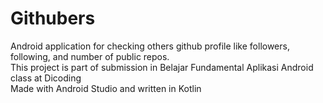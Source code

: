 # Githubers
Android application for checking others github profile like followers, following, and number of public repos.  
This project is part of submission in Belajar Fundamental Aplikasi Android class at Dicoding  
Made with Android Studio and written in Kotlin